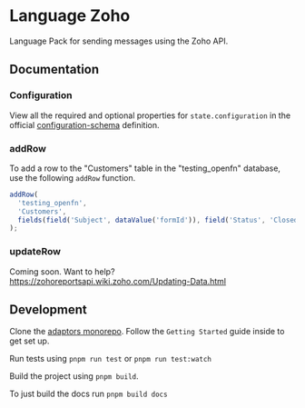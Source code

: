 # Language Zoho

Language Pack for sending messages using the Zoho API.

## Documentation

### Configuration

View all the required and optional properties for `state.configuration` in the
official
[configuration-schema](https://docs.openfn.org/adaptors/packages/zoho-configuration-schema/)
definition.

### addRow

To add a row to the "Customers" table in the "testing_openfn" database, use the
following `addRow` function.

```js
addRow(
  'testing_openfn',
  'Customers',
  fields(field('Subject', dataValue('formId')), field('Status', 'Closed'))
);
```

### updateRow

Coming soon. Want to help?
https://zohoreportsapi.wiki.zoho.com/Updating-Data.html

## Development

Clone the [adaptors monorepo](https://github.com/OpenFn/adaptors). Follow the
`Getting Started` guide inside to get set up.

Run tests using `pnpm run test` or `pnpm run test:watch`

Build the project using `pnpm build`.

To just build the docs run `pnpm build docs`

